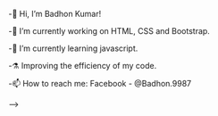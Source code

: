-👋 Hi, I’m Badhon Kumar! 

-🔭 I’m currently working on HTML, CSS and Bootstrap.

-🌱 I’m currently learning javascript.

-⚗️ Improving the efficiency of my code.

-📫 How to reach me: Facebook - @Badhon.9987 


<!-- Badhon9987/Badhon9987 is a ✨ special ✨ repository because its `README.md` (this file) appears on your GitHub profile.
You can click the Preview link to take a look at your changes.
---> -->
